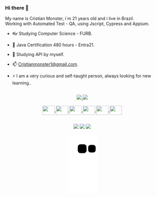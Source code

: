 ### Hi there 👋

My name is Cristian Monster, i´m 21 years old and i live in Brazil. 
<br>
Working with Automated Test - QA, using Jscript, Cypress and Appium.

- 👓 Studying Computer Science - FURB.
- 💭 Java Certification 480 hours - Entra21.
- 🌱 Studying API by myself.
- 📫 Cristianmonster1@gmail.com.
- ⚡ I am a very curious and self-taught person, always looking for new learning..

  ##

<div align="center">
  <a href="https://github.com/CristianMonster">
  <img height="167em" src="https://github-readme-stats.vercel.app/api?username=CristianMonster&show_icons=true&theme=dracula&include_all_commits=true&count_private=true"/>
  <img height="167em" src="https://github-readme-stats.vercel.app/api/top-langs/?username=CristianMonster&layout=compact&langs_count=7&theme=dracula"/>
</div>
  
 <div style="display: inline_block" align="center"><br>
  <img align="center" height="30" width="40" src="https://cdn.jsdelivr.net/gh/devicons/devicon/icons/java/java-original.svg" />               
  <img align="center" height="30" width="40" src="https://cdn.jsdelivr.net/gh/devicons/devicon/icons/javascript/javascript-original.svg" /> 
  <img align="center" height="30" width="40" src="https://cdn.jsdelivr.net/gh/devicons/devicon/icons/html5/html5-original.svg" />
  <img align="center" height="30" width="40" src="https://cdn.jsdelivr.net/gh/devicons/devicon/icons/css3/css3-original.svg" />
  <img align="center" height="30" width="40" src="https://cdn.jsdelivr.net/gh/devicons/devicon/icons/bootstrap/bootstrap-original.svg" />   
  <img align="center" height="30" width="40" src="https://cdn.jsdelivr.net/gh/devicons/devicon/icons/angularjs/angularjs-original.svg" />
</div>
  
   ##
 
<div align="center"> 
  <a href="https://instagram.com/cristian.monster" target="_blank"><img src="https://img.shields.io/badge/-Instagram-%23E4405F?style=for-the-badge&logo=instagram&logoColor=white" target="_blank"></a>
  <a href = "mailto:cristianmonster1@gmail.com"><img src="https://img.shields.io/badge/-Gmail-%23333?style=for-the-badge&logo=gmail&logoColor=white" target="_blank"></a>
  <a href="https://www.linkedin.com/in/cristian-monster-536085200" target="_blank"><img src="https://img.shields.io/badge/-LinkedIn-%230077B5?style=for-the-badge&logo=linkedin&logoColor=white" target="_blank"></a> 
 
  ![Snake animation](https://github.com/CristianMonster/CristianMonster/blob/output/github-contribution-grid-snake.svg)
 
</div>
